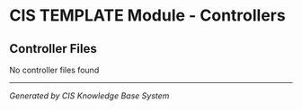 # CIS TEMPLATE Module - Controllers

## Controller Files
No controller files found

---
*Generated by CIS Knowledge Base System*